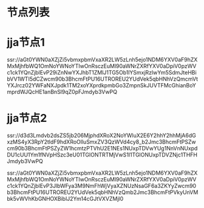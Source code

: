 # 节点列表

# jja节点1

ssr://aGt0YWN0aXZjZi5vbmxpbmVxaXR2LW5zLnh5ejo1NDM6YXV0aF9hZXMxMjhfbWQ1OmNoYWNoYTIwOnRsczEuMl90aWNrZXRfYXV0aDpiV0pzWVc1ck1YQnZjblEvP29iZnNwYXJhbT1ZMlJ1TG5Ob1lYSmxjRzlwYm5SdmJteHBibVV1WTI5dCZwcm90b3BhcmFtPU16UTROREU2YUdVek5qbHNhVzQmcmVtYXJrcz02YWFaNXJpdk1TM2xoYXprdkpmbGo3ZmpnSkJUVTFMcGhianBoYmprdWJQcHE1anBnSl9qZ0pFJmdyb3VwPQ

# jja节点2

ssr://d3d3Lmdvb2dsZS5jb206MjphdXRoX2NoYWluX2E6Y2hhY2hhMjA6dGxzMS4yX3RpY2tldF9hdXRoOlluSmxZV3QzWVd4cy8_b2Jmc3BhcmFtPSZwcm90b3BhcmFtPSZyZW1hcmtzPTVhU2E1NEs1NUxpTDVwYUg1NnVnNUxpdDU1cUU1Ym1fNVpHSzc3eU01TGlONTRTMjVwS1I1TGlONUxpTDVZNjc1THFHJmdyb3VwPQ


ssr://aGt0YWN0aXZjZi5vbmxpbmVxaXR2LW5zLnh5ejo1NDM6YXV0aF9hZXMxMjhfbWQ1OmNoYWNoYTIwOnRsczEuMl90aWNrZXRfYXV0aDpiV0pzWVc1ck1YQnZjblEvP3JlbWFya3M9NmFhWjVyaXZNUzNsaGF6a3ZKYyZwcm90b3BhcmFtPU16UTROREU2YUdVek5qbHNhVzQmb2Jmc3BhcmFtPVkyUnVMbk5vWVhKbGNHOXBiblJ2Ym14cGJtVXVZMjl0
